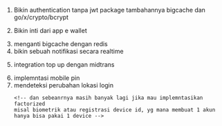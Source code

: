1.  Bikin authentication tanpa jwt
package tambahannya bigcache dan go/x/crypto/bcrypt
<!-- tapi disarankan pakai jwt jika sudah bisa integrasinya -->
2.  Bikin inti dari app e wallet
<!-- tappi disarankan diperbaiki lagi karena masih banyak yg perlu dilakukan -->
3.  menganti bigcache dengan redis
4.  bikin sebuah notifikasi secara realtime
<!-- menggunkan sse -->
5.  integration top up dengan midtrans
<!-- package tambahan go-midtrans -->
6.  implemntasi mobile pin
7.  mendeteksi perubahan lokasi login
    <!-- ini untuk pengecekan user ini pakai vpn atau tidak, karena jika dia pakai ip jakarta, kemudian  jadi ip londong maka tidak bisa
        kecuali waktu yg ditempuh dari jarak tersebut masih masuk akal -->
        <!-- dan sebeanrnya masih banyak lagi jika mau implemntasikan factorized
        misal biometrik atau registrasi device id, yg mana membuat 1 akun hanya bisa pakai 1 device -->
